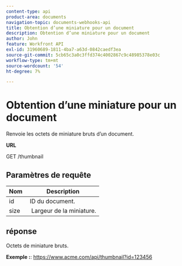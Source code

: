 ```yaml
---
content-type: api
product-area: documents
navigation-topic: documents-webhooks-api
title: Obtention d’une miniature pour un document
description: Obtention d’une miniature pour un document
author: John
feature: Workfront API
exl-id: 31960689-1811-4ba7-a63d-0842caedf3ea
source-git-commit: 5cb65c3a0c3ffd374c4002867c9c48985378e03c
workflow-type: tm+mt
source-wordcount: '54'
ht-degree: 7%

---
```



# Obtention d’une miniature pour un document

Renvoie les octets de miniature bruts d’un document.

**URL**

GET /thumbnail

## Paramètres de requête

| Nom  | Description |
|---|---|
| id  | ID du document. |
| size  |  Largeur de la miniature. |


## réponse

Octets de miniature bruts.

**Exemple :**: https://www.acme.com/api/thumbnail?id=123456
